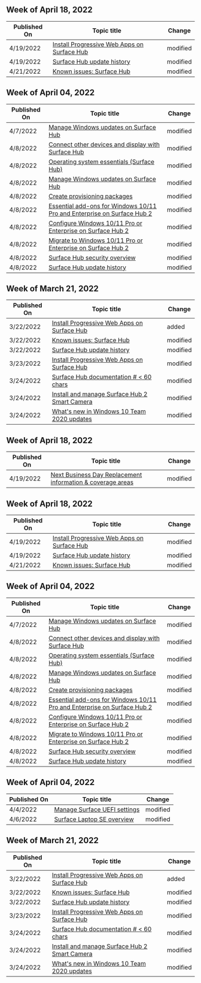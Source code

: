 <!-- This file is generated automatically each week. Changes made to this file will be overwritten.-->

<!-- This file is generated automatically each week. Changes made to this file will be overwritten.-->




## Week of April 18, 2022


| Published On |Topic title | Change |
|------|------------|--------|
| 4/19/2022 | [Install Progressive Web Apps on Surface Hub](/surface-hub/install-pwa-surface-hub) | modified |
| 4/19/2022 | [Surface Hub update history](/surface-hub/surface-hub-update-history) | modified |
| 4/21/2022 | [Known issues: Surface Hub](/surface-hub/surface-hub-2020-team-update-known-issues) | modified |


## Week of April 04, 2022


| Published On |Topic title | Change |
|------|------------|--------|
| 4/7/2022 | [Manage Windows updates on Surface Hub](/surface-hub/manage-windows-updates-for-surface-hub) | modified |
| 4/8/2022 | [Connect other devices and display with Surface Hub](/surface-hub/connect-and-display-with-surface-hub) | modified |
| 4/8/2022 | [Operating system essentials (Surface Hub)](/surface-hub/differences-between-surface-hub-and-windows-10-enterprise) | modified |
| 4/8/2022 | [Manage Windows updates on Surface Hub](/surface-hub/manage-windows-updates-for-surface-hub) | modified |
| 4/8/2022 | [Create provisioning packages](/surface-hub/provisioning-packages-for-surface-hub) | modified |
| 4/8/2022 | [Essential add-ons for Windows 10/11 Pro and Enterprise on Surface Hub 2](/surface-hub/surface-hub-2-essential-add-ons) | modified |
| 4/8/2022 | [Configure Windows 10/11 Pro or Enterprise on Surface Hub 2](/surface-hub/surface-hub-2-post-install) | modified |
| 4/8/2022 | [Migrate to Windows 10/11 Pro or Enterprise on Surface Hub 2](/surface-hub/surface-hub-2s-migrate-os) | modified |
| 4/8/2022 | [Surface Hub security overview](/surface-hub/surface-hub-security) | modified |
| 4/8/2022 | [Surface Hub update history](/surface-hub/surface-hub-update-history) | modified |


## Week of March 21, 2022


| Published On |Topic title | Change |
|------|------------|--------|
| 3/22/2022 | [Install Progressive Web Apps on Surface Hub](/surface-hub/install-pwa-surface-hub) | added |
| 3/22/2022 | [Known issues: Surface Hub](/surface-hub/surface-hub-2020-team-update-known-issues) | modified |
| 3/22/2022 | [Surface Hub update history](/surface-hub/surface-hub-update-history) | modified |
| 3/23/2022 | [Install Progressive Web Apps on Surface Hub](/surface-hub/install-pwa-surface-hub) | modified |
| 3/24/2022 | [Surface Hub documentation # < 60 chars](/surface-hub/index) | modified |
| 3/24/2022 | [Install and manage Surface Hub 2 Smart Camera](/surface-hub/surface-hub-2-smart-camera) | modified |
| 3/24/2022 | [What's new in Windows 10 Team 2020 updates](/surface-hub/surface-hub-2020-update-whats-new) | modified |


## Week of April 18, 2022


| Published On |Topic title | Change |
|------|------------|--------|
| 4/19/2022 | [Next Business Day Replacement information & coverage areas](/surface/surface-next-business-day-replacement) | modified |


## Week of April 18, 2022


| Published On |Topic title | Change |
|------|------------|--------|
| 4/19/2022 | [Install Progressive Web Apps on Surface Hub](/surface-hub/install-pwa-surface-hub) | modified |
| 4/19/2022 | [Surface Hub update history](/surface-hub/surface-hub-update-history) | modified |
| 4/21/2022 | [Known issues: Surface Hub](/surface-hub/surface-hub-2020-team-update-known-issues) | modified |


## Week of April 04, 2022


| Published On |Topic title | Change |
|------|------------|--------|
| 4/7/2022 | [Manage Windows updates on Surface Hub](/surface-hub/manage-windows-updates-for-surface-hub) | modified |
| 4/8/2022 | [Connect other devices and display with Surface Hub](/surface-hub/connect-and-display-with-surface-hub) | modified |
| 4/8/2022 | [Operating system essentials (Surface Hub)](/surface-hub/differences-between-surface-hub-and-windows-10-enterprise) | modified |
| 4/8/2022 | [Manage Windows updates on Surface Hub](/surface-hub/manage-windows-updates-for-surface-hub) | modified |
| 4/8/2022 | [Create provisioning packages](/surface-hub/provisioning-packages-for-surface-hub) | modified |
| 4/8/2022 | [Essential add-ons for Windows 10/11 Pro and Enterprise on Surface Hub 2](/surface-hub/surface-hub-2-essential-add-ons) | modified |
| 4/8/2022 | [Configure Windows 10/11 Pro or Enterprise on Surface Hub 2](/surface-hub/surface-hub-2-post-install) | modified |
| 4/8/2022 | [Migrate to Windows 10/11 Pro or Enterprise on Surface Hub 2](/surface-hub/surface-hub-2s-migrate-os) | modified |
| 4/8/2022 | [Surface Hub security overview](/surface-hub/surface-hub-security) | modified |
| 4/8/2022 | [Surface Hub update history](/surface-hub/surface-hub-update-history) | modified |


## Week of April 04, 2022


| Published On |Topic title | Change |
|------|------------|--------|
| 4/4/2022 | [Manage Surface UEFI settings](/surface/manage-surface-uefi-settings) | modified |
| 4/6/2022 | [Surface Laptop SE overview](/surface/surface-laptop-se-overview) | modified |


## Week of March 21, 2022


| Published On |Topic title | Change |
|------|------------|--------|
| 3/22/2022 | [Install Progressive Web Apps on Surface Hub](/surface-hub/install-pwa-surface-hub) | added |
| 3/22/2022 | [Known issues: Surface Hub](/surface-hub/surface-hub-2020-team-update-known-issues) | modified |
| 3/22/2022 | [Surface Hub update history](/surface-hub/surface-hub-update-history) | modified |
| 3/23/2022 | [Install Progressive Web Apps on Surface Hub](/surface-hub/install-pwa-surface-hub) | modified |
| 3/24/2022 | [Surface Hub documentation # < 60 chars](/surface-hub/index) | modified |
| 3/24/2022 | [Install and manage Surface Hub 2 Smart Camera](/surface-hub/surface-hub-2-smart-camera) | modified |
| 3/24/2022 | [What's new in Windows 10 Team 2020 updates](/surface-hub/surface-hub-2020-update-whats-new) | modified |
